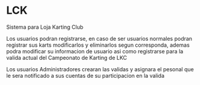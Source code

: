 # LCK
Sistema para Loja Karting Club

Los usuarios podran registrarse, en caso de ser usuarios normales podran registrar sus karts modificarlos y eliminarlos segun corresponda, ademas podra modificar su informacion
de usuario asi como registrarse para la valida actual del Campeonato de Karting de LKC

Los usuarios Administradores crearan las validas y asignara el pesonal que le sera notificado a sus cuentas de su participacion en la valida
